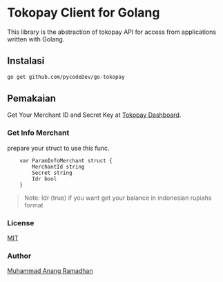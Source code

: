 # Tokopay Client for Golang

This library is the abstraction of tokopay API for access from applications written with Golang.

## Instalasi

```bash
go get github.com/pycodeDev/go-tokopay
```

## Pemakaian
Get Your Merchant ID and Secret Key at [Tokopay Dashboard](https://dash.tokopay.id/pengaturan/secret-key).

### Get Info Merchant
prepare your struct to use this func.
```golang
    var ParamInfoMerchant struct {
        MerchantId string
        Secret string
        Idr bool
    }
```

> Note:
> Idr (true) if you want get your balance in indonesian rupiahs format
<!-- 
```js
const tokovoucher = require('tokovoucher');
const client = new tokovoucher("YOUR MERCHANT ID","YOUR SECRET");
```

### Get Info Merchant
```js
let saldo = await client.cekSaldo();
```

### Simple Order 

```js
let trx = await client.transaksi(refId, kodeProduk, tujuan, serverId);
```

> Note:
> RefID adalah kode transaksi unik kamu yang di generate secara acak -->

### License

[MIT](https://github.com/aripadrian/tokovoucher/blob/master/LICENSE)

### Author

[Muhammad Anang Ramadhan](mailto:muhammadanangr@gmail.com)